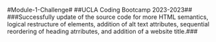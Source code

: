 #Module-1-Challenge#
##UCLA Coding Bootcamp 2023-2023##
###Successfully update of the source code for more HTML semantics, logical restructure of elements, addition of alt text attributes, sequential reordering of heading atrributes, and addition of a website title.###
